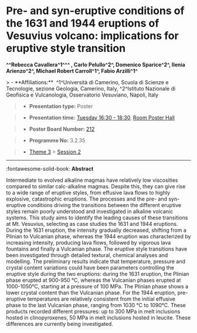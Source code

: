 # Pre- and syn-eruptive conditions of the 1631 and 1944 eruptions of Vesuvius volcano: implications for eruptive style transition

**^^Rebecca Cavallera^1^^^ , Carlo Pelullo^2^, Domenico Sparice^2^, Ilenia Arienzo^2^, Michael Robert Carroll^1^, Fabio Arzilli^1^**

<!-- more -->> - **Affiliations:**  ^1^Università di Camerino, Scuola di Scienze e Tecnologie, sezione Geologia, Camerino, Italy, ^2^Istituto Nazionale di Geofisica e Vulcanologia, Osservatorio Vesuviano, Napoli, Italy 

> - **Presentation type:** Poster

> - **Presentation time:** [Tuesday 16:30 - 18:30](../sessions_comparison.md#__tabbed_2_6), [Room Poster Hall](../maps_venue.md#__tabbed_1_1)

> - **Poster Board Number:** [212](../map_poster_boards.md#tuesday)

> - **Programme No:** 3.2.35

> - [Theme 3](../theme3.md) > [Session 2](../sessions/session-3-2.md)

--- 

:fontawesome-solid-book: **Abstract**

Intermediate to evolved alkaline magmas have relatively low viscosities compared to similar calc-alkaline magmas. Despite this, they can give rise to a wide range of eruptive styles, from effusive lava flows to highly explosive, catastrophic eruptions. The processes and the pre- and syn-eruptive conditions driving the transitions between the different eruptive styles remain poorly understood and investigated in alkaline volcanic systems.
This study aims to identify the leading causes of these transitions at Mt. Vesuvius, selecting as case studies the 1631 and 1944 eruptions. During the 1631 eruption, the intensity gradually decreased, shifting from a Plinian to Vulcanian phase, whereas the 1944 eruption was characterized by increasing intensity, producing lava flows, followed by vigorous lava fountains and finally a Vulcanian phase. The eruptive style transitions have been investigated through detailed textural, chemical analyses and modelling.
The preliminary results indicate that temperature, pressure and crystal content variations could have been parameters controlling the eruptive style during the two eruptions: during the 1631 eruption, the Plinian phase erupted at 900-950 °C, whereas the Vulcanian phases erupted at 1000-1050°C, starting at a pressure of 100 MPa. The Plinian phase shows a lower crystal content than the Vulcanian phase. For the 1944 eruption, pre-eruptive temperatures are relatively consistent from the initial effusive phase to the last Vulcanian phase, ranging from 1030 °C to 1090°C. These products recorded different pressures: up to 300 MPa in melt inclusions hosted in clinopyroxenes, 50 MPa in melt inclusions hosted in leucite. These differences are currently being investigated.

